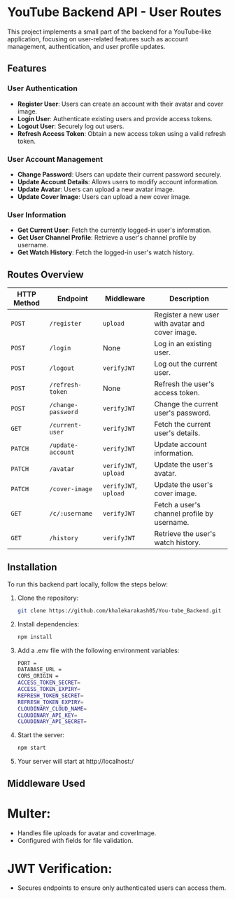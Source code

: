 # YouTube Backend API - User Routes

This project implements a small part of the backend for a YouTube-like application, focusing on user-related features such as account management, authentication, and user profile updates.

## Features

### User Authentication
- **Register User**: Users can create an account with their avatar and cover image.
- **Login User**: Authenticate existing users and provide access tokens.
- **Logout User**: Securely log out users.
- **Refresh Access Token**: Obtain a new access token using a valid refresh token.

### User Account Management
- **Change Password**: Users can update their current password securely.
- **Update Account Details**: Allows users to modify account information.
- **Update Avatar**: Users can upload a new avatar image.
- **Update Cover Image**: Users can upload a new cover image.

### User Information
- **Get Current User**: Fetch the currently logged-in user's information.
- **Get User Channel Profile**: Retrieve a user's channel profile by username.
- **Get Watch History**: Fetch the logged-in user's watch history.

## Routes Overview

| HTTP Method | Endpoint             | Middleware    | Description                                   |
|-------------|----------------------|---------------|-----------------------------------------------|
| `POST`      | `/register`          | `upload`      | Register a new user with avatar and cover image. |
| `POST`      | `/login`             | None          | Log in an existing user.                     |
| `POST`      | `/logout`            | `verifyJWT`   | Log out the current user.                    |
| `POST`      | `/refresh-token`     | None          | Refresh the user's access token.             |
| `POST`      | `/change-password`   | `verifyJWT`   | Change the current user's password.          |
| `GET`       | `/current-user`      | `verifyJWT`   | Fetch the current user's details.            |
| `PATCH`     | `/update-account`    | `verifyJWT`   | Update account information.                  |
| `PATCH`     | `/avatar`            | `verifyJWT`, `upload` | Update the user's avatar.                   |
| `PATCH`     | `/cover-image`       | `verifyJWT`, `upload` | Update the user's cover image.              |
| `GET`       | `/c/:username`       | `verifyJWT`   | Fetch a user's channel profile by username.  |
| `GET`       | `/history`           | `verifyJWT`   | Retrieve the user's watch history.           |

## Installation

To run this backend part locally, follow the steps below:

1. Clone the repository:
   ```bash
   git clone https://github.com/khalekarakash05/You-tube_Backend.git

2. Install dependencies:
   ```bash
   npm install
   
3. Add a .env file with the following environment variables:
   ```bash
   PORT =
   DATABASE_URL =
   CORS_ORIGIN =
   ACCESS_TOKEN_SECRET=
   ACCESS_TOKEN_EXPIRY=
   REFRESH_TOKEN_SECRET=
   REFRESH_TOKEN_EXPIRY=
   CLOUDINARY_CLOUD_NAME=
   CLOUDINARY_API_KEY=
   CLOUDINARY_API_SECRET=

4. Start the server:
   ```bash
   npm start

5. Your server will start at http://localhost:<PORT>/

## Middleware Used
# Multer:

- Handles file uploads for avatar and coverImage.
- Configured with fields for file validation.

# JWT Verification:
- Secures endpoints to ensure only authenticated users can access them.

